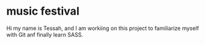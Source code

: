 # music festival

Hi my name is Tessah, and I am workiing on this project to familiarize myself with Git anf finally learn SASS.
